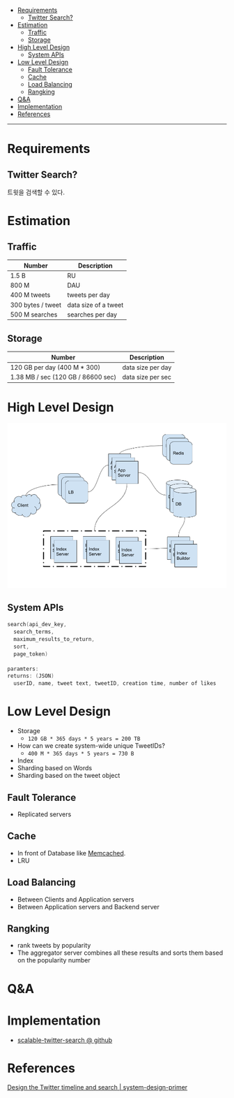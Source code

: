 - [Requirements](#requirements)
  - [Twitter Search?](#twitter-search)
- [Estimation](#estimation)
  - [Traffic](#traffic)
  - [Storage](#storage)
- [High Level Design](#high-level-design)
  - [System APIs](#system-apis)
- [Low Level Design](#low-level-design)
  - [Fault Tolerance](#fault-tolerance)
  - [Cache](#cache)
  - [Load Balancing](#load-balancing)
  - [Rangking](#rangking)
- [Q\&A](#qa)
- [Implementation](#implementation)
- [References](#references)

-----

# Requirements

## Twitter Search?

트윗을 검색할 수 있다.

# Estimation

## Traffic

| Number                                       | Description      |
| -------------------------------------------- | ---------------- |
| 1.5 B  | RU    |
| 800 M | DAU    |
| 400 M tweets | tweets per day |
| 300 bytes / tweet | data size of a tweet |
| 500 M searches | searches per day |

## Storage

| Number                                       | Description      |
| -------------------------------------------- | ---------------- |
| 120 GB per day (400 M * 300)  | data size per day    |
| 1.38 MB / sec (120 GB / 86600 sec) | data size per sec   |

# High Level Design

![](DesigningTwitterSearchHighLevelArch.png)

## System APIs

```c
search(api_dev_key,
  search_terms,
  maximum_results_to_return,
  sort,
  page_token)

paramters:
returns: (JSON)
  userID, name, tweet text, tweetID, creation time, number of likes
```

# Low Level Design

* Storage
  * `120 GB * 365 days * 5 years = 200 TB`
* How can we create system-wide unique TweetIDs?
  * `400 M * 365 days * 5 years = 730 B`
* Index
* Sharding based on Words
* Sharding based on the tweet object

## Fault Tolerance

* Replicated servers

## Cache

* In front of Database like [Memcached](https://en.wikipedia.org/wiki/Memcached).
* LRU

## Load Balancing

* Between Clients and Application servers
* Between Application servers and Backend server

## Rangking

* rank tweets by popularity
* The aggregator server combines all these results and sorts them based on the popularity number

# Q&A

# Implementation

* [scalable-twitter-search @ github](https://github.com/agconti/scalable-twitter-search)

# References

[Design the Twitter timeline and search | system-design-primer](https://github.com/donnemartin/system-design-primer/blob/master/solutions/system_design/twitter/README.md)
